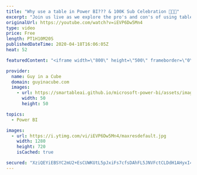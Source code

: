 ```yaml
---
title: "Why use a table in Power BI??? & 100K Sub Celebration 🎉🎉🎉"
excerpt: "Join us live as we explore the pro's and con's of using tables within Power BI. Are you using a lot of tables?  📢 Become a member: https://guyinacu.be/membership   *******************  Want to take your Power BI skills to the next level? We have training courses available to help you with your journey."
originalUrl: https://youtube.com/watch?v=iEVP6Dw5Mn4
type: video
price: Free
length: PT1H10M20S
publishedDateTime: 2020-04-18T16:06:05Z
heat: 52

featuredContent: "<iframe width=\"800\" height=\"500\" frameborder=\"0\" src=\"https://www.youtube.com/embed/iEVP6Dw5Mn4\" allow=\"accelerometer; autoplay; encrypted-media; gyroscope; picture-in-picture\" allowfullscreen></iframe>"

provider:
  name: Guy in a Cube
  domain: guyinacube.com
  images:
    - url: https://smartableai.github.io/microsoft-power-bi/assets/images/organizations/guyinacube.com-50x50.jpg
      width: 50
      height: 50

topics:
  - Power BI

images:
  - url: https://i.ytimg.com/vi/iEVP6Dw5Mn4/maxresdefault.jpg
    width: 1280
    height: 720
    isCached: true

secured: "XziQEYiEBSYC2mU2+EsCUWKUtL5pJxiFs7cfsDAhFL5JNVFctCLDdH1AHyxI4J2Cdy9VDKkhX43vbrzy0bkpqjGf/ZWya8gzpy6pGBzw6rY9eSCMVCjm6Y6iTVk/lqzPUbmnQmMR1vpE+3xy2e8/QdQfYkJ1KX03k8U0Cbci84MjME+4tWfXKlVkS1RoN2A1+UV+2bcpoTKwIk7iTw90911WT0xsU5tb5YLHop3ahCnKgtqR6sWgB2gSBI9gsJQ+JeKmAYAdzx4xxAP/ga+9teEJ8SN/3vn3YTIWlHgO5oV1kVRpY2RjsQ4LJW12yueCgnmDvsXTGoR60dWGmKyo0F35XVCsJceAmdvYTjw80GbvsX7t4iTzz7doI/iRmyKnM8sWt91+gO0JF6np414A5c2zpF12nlLJaLJ8xBL0gTU=;cSzLGUDYzSVBE4Zol31sog=="
---
```


